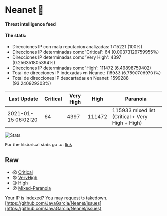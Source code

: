 # Neanet :hocho:
#### Threat intelligence feed
#### The stats:

- Direcciones IP con mala reputacion analizadas: 1715221 (100%)
- Direcciones IP determinadas como 'Critical':  64 (0.00373129759955%)
- Direcciones IP determinadas como 'Very High':  4397 (0.256351805394%)
- Direcciones IP determinadas como 'High':  111472 (6.49898759402)
- Total de direcciones IP indexadas en Neanet:  115933 (6.75907069701%)
- Total de direcciones IP descartadas en Neanet:  1599288 (93.240929303%)

| Last Update | Critical | Very High | High | Paranoia |
| --- | --- | --- | --- | --- |
| 2021-01-15 06:02:20 | 64 | 4397 | 111472 | 115933 mixed list (Critical + Very High + High)|

![Stats](https://docs.google.com/spreadsheets/d/e/2PACX-1vSnaNMIXVabIpDJjufMlzH7poXnshF3mgd8Is1g9ytUEzVsP5my4Trn8f-xkoLLQ38xpL3HtmUexLo6/pubchart?oid=501124687&format=image)

For the historical stats go to: [link](/stats.csv)
## Raw
- :scream: [Critical](https://raw.githubusercontent.com/JavaGarcia/Neanet/master/blacklists/neanet_critical.txt)
- :fearful: [VeryHigh](https://raw.githubusercontent.com/JavaGarcia/Neanet/master/blacklists/neanet_veryHigh.txtt)
- :frowning: [High](https://raw.githubusercontent.com/JavaGarcia/Neanet/master/blacklists/neanet_high.txt)
- :dizzy_face: [Mixed-Paranoia](https://raw.githubusercontent.com/JavaGarcia/Neanet/master/blacklists/neanet_all.txt)


Your IP is indexed? You may request to takedown. [https://github.com/JavaGarcia/Neanet/issues](https://github.com/JavaGarcia/Neanet/issues)




















































































































































































































































































































































































































































































































































































































































































































































































































































































































































































































































































































































































































































































































































































































































































































































































































































































































































































































































































































































































































































































































































































































































































































































































































































































































































































































































































































































































































































































































































































































































































































































































































































































































































































































































































































































































































































